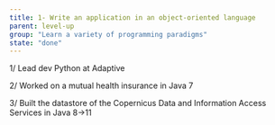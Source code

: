 ```yaml
---
title: 1- Write an application in an object-oriented language
parent: level-up
group: "Learn a variety of programming paradigms"
state: "done"
---
```


1/ Lead dev Python at Adaptive

2/ Worked on a mutual health insurance in Java 7

3/ Built the datastore of the Copernicus Data and Information Access Services in Java 8->11
